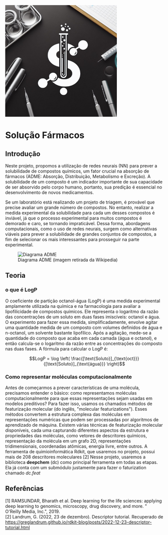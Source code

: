 <div>
        <img src="logo_farmacos solucoes.jpg" style="width: 356px; height:356px; margin-right: 20px;" />
</div>

# Solução Fármacos



## Introdução
Neste projeto, propomos a utilização de redes neurais (NN) para prever a solubilidade de compostos químicos, um fator crucial na absorção de fármacos (ADME: Absorção, Distribuição, Metabolismo e Excreção). A solubilidade de um composto é um indicador importante de sua capacidade de ser absorvido pelo corpo humano, portanto, sua predição é essencial no desenvolvimento de novos medicamentos.

Se um laboratório está realizando um projeto de triagem, é provável que precise avaliar um grande número de compostos. No entanto, realizar a medida experimental da solubilidade para cada um desses compostos é inviável, já que o processo experimental para muitos compostos é demorado e caro, se tornando impraticável. Dessa forma, abordagens computacionais, como o uso de redes neurais, surgem como alternativas viáveis para prever a solubilidade de grandes conjuntos de compostos, a fim de selecionar os mais interessantes para prosseguir na parte experimental.


<figure>
  <img src="https://upload.wikimedia.org/wikipedia/commons/thumb/1/1c/Pharmacokinetics.svg/1200px-Pharmacokinetics.svg.png" alt="Diagrama ADME" width="300" height="300">
  <figcaption>Diagrama ADME (imagem retirada da Wikipedia)</figcaption>
</figure>


## Teoria 

### o que é LogP
O coeficiente de partição octanol-água (LogP) é uma medida experimental amplamente utilizada na química e na farmacologia para avaliar a lipofilicidade de compostos químicos. Ele representa o logaritmo da razão das concentrações de um soluto em duas fases imiscíveis: octanol e água. O experimento para fazer essa medida, simplificadamente, envolve agitar uma quantidade medida de um composto com volumes definidos de água e n-octanol, um solvente bastante lipofílico. Após a agitação, mede-se a quantidade do composto que acaba em cada camada (água e octanol), e então calcula-se o logaritmo da razão entre as concentrações do composto nas duas fases. A fórmula para calcular o LogP é:

```math
LogP = \log \left( \frac{[\text{Soluto}]_{\text{oct}}}{[\text{Soluto}]_{\text{água}}} \right)
```


### Como representar moléculas computacionalmente
Antes de começarmos a prever características de uma molécula, precisamos entender o básico: como representamos moléculas computacionalmente para que essas representações sejam usadas em modelos preditivos? Para fazer isso, usamos os chamados métodos de featurização molecular (do inglês, "molecular featurizations"). Esses métodos convertem a estrutura complexa das moléculas em representações numéricas que podem ser processadas por algoritmos de aprendizado de máquina. Existem várias técnicas de featurização molecular disponíveis, cada uma capturando diferentes aspectos da estrutura e propriedades das moléculas, como vetores de descritores químicos, representação da molécula em um grafo 2D, representações tridimensionais, coordenadas atômicas, energia livre, entre outros. A ferramenta de quimioinformática Rdkit, que usaremos no projeto, possui mais de 208 descritores moleculares [2]
Nesse projeto, usaremos a biblioteca **deepchem** (dc) como principal ferramenta em todas as etapas. Ela já conta com um submódulo justamente para fazer o faturization chamado *dc.feat*








## Referências
[1] RAMSUNDAR, Bharath et al. Deep learning for the life sciences: applying deep learning to genomics, microscopy, drug discovery, and more. " O'Reilly Media, Inc.", 2019. <br>
[2] Landrum, G. (2022, 23 de dezembro). Descriptor tutorial. Recuperado de https://greglandrum.github.io/rdkit-blog/posts/2022-12-23-descriptor-tutorial.html









